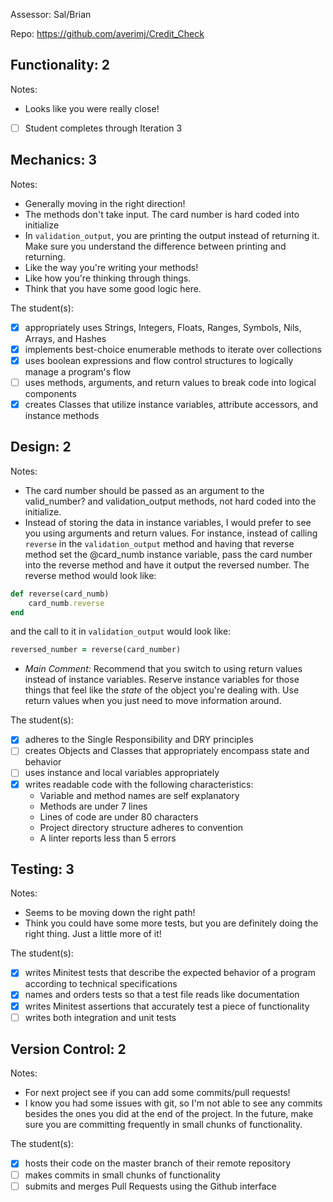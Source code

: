 Assessor: Sal/Brian

Repo: https://github.com/averimj/Credit_Check

## Functionality: 2

Notes:

* Looks like you were really close!

- [ ] Student completes through Iteration 3

## Mechanics: 3

Notes:

* Generally moving in the right direction!
* The methods don't take input. The card number is hard coded into initialize
* In `validation_output`, you are printing the output instead of returning it. Make sure you understand the difference between printing and returning.
* Like the way you're writing your methods!
* Like how you're thinking through things.
* Think that you have some good logic here.

The student(s):

- [x] appropriately uses Strings, Integers, Floats, Ranges, Symbols, Nils, Arrays, and Hashes
- [x] implements best-choice enumerable methods to iterate over collections
- [x] uses boolean expressions and flow control structures to logically manage a program's flow
- [ ] uses methods, arguments, and return values to break code into logical components
- [x] creates Classes that utilize instance variables, attribute accessors, and instance methods

## Design: 2

Notes:

* The card number should be passed as an argument to the valid_number? and validation_output methods, not hard coded into the initialize. 
* Instead of storing the data in instance variables, I would prefer to see you using arguments and return values. For instance, instead of calling `reverse` in the `validation_output` method and having that reverse method set the @card_numb instance variable, pass the card number into the reverse method and have it output the reversed number. The reverse method would look like:

```ruby
def reverse(card_numb)
    card_numb.reverse
end
```

and the call to it in `validation_output` would look like:

```ruby
reversed_number = reverse(card_number)
```

* *Main Comment:* Recommend that you switch to using return values instead of instance variables. Reserve instance variables for those things that feel like the *state* of the object you're dealing with. Use return values when you just need to move information around.

The student(s):

- [x] adheres to the Single Responsibility and DRY principles
- [ ] creates Objects and Classes that appropriately encompass state and behavior
- [ ] uses instance and local variables appropriately
- [x] writes readable code with the following characteristics:
    * Variable and method names are self explanatory
    * Methods are under 7 lines
    * Lines of code are under 80 characters
    * Project directory structure adheres to convention
    * A linter reports less than 5 errors

## Testing: 3

Notes:

* Seems to be moving down the right path!
* Think you could have some more tests, but you are definitely doing the right thing. Just a little more of it!

The student(s):

- [x] writes Minitest tests that describe the expected behavior of a program according to technical specifications
- [x] names and orders tests so that a test file reads like documentation
- [x] writes Minitest assertions that accurately test a piece of functionality
- [ ] writes both integration and unit tests

## Version Control: 2

Notes:

* For next project see if you can add some commits/pull requests!
* I know you had some issues with git, so I'm not able to see any commits besides the ones you did at the end of the project. In the future, make sure you are committing frequently in small chunks of functionality. 

The student(s):

- [x] hosts their code on the master branch of their remote repository
- [ ] makes commits in small chunks of functionality
- [ ] submits and merges Pull Requests using the Github interface
